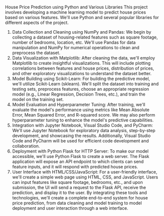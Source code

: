 House Price Prediction using Python and Various Libraries
This project involves developing a machine learning model to predict house prices based on various features. We'll use Python and several popular libraries for different aspects of the project.

1. Data Collection and Cleaning using NumPy and Pandas:
We begin by collecting a dataset of housing-related features such as square footage, number of bedrooms, location, etc. We'll use Pandas for data manipulation and NumPy for numerical operations to clean and preprocess the dataset.
2. Data Visualization with Matplotlib:
After cleaning the data, we'll employ Matplotlib to create insightful visualizations. This will include plotting correlations between features and house prices, distribution of prices, and other exploratory visualizations to understand the dataset better.
3. Model Building using Scikit-Learn:
For building the predictive model, we'll utilize Scikit-Learn (sklearn). We'll split the dataset into training and testing sets, preprocess features, choose an appropriate regression model (e.g., Linear Regression, Decision Trees, etc.), and train the model on the training set.
4. Model Evaluation and Hyperparameter Tuning:
After training, we'll evaluate the model's performance using metrics like Mean Absolute Error, Mean Squared Error, and R-squared score. We may also perform hyperparameter tuning to enhance the model's predictive capabilities.
5. Integration with Jupyter Notebook, Visual Studio Code, and PyCharm:
We'll use Jupyter Notebook for exploratory data analysis, step-by-step development, and showcasing the results. Additionally, Visual Studio Code and PyCharm will be used for efficient code development and collaboration.
6. Deployment with Python Flask for HTTP Server:
To make our model accessible, we'll use Python Flask to create a web server. The Flask application will expose an API endpoint to which clients can send feature inputs, and it will respond with predicted house prices.
7. User Interface with HTML/CSS/JavaScript:
For a user-friendly interface, we'll create a simple web page using HTML, CSS, and JavaScript. Users can input features like square footage, bedrooms, etc., and upon submission, the UI will send a request to the Flask API, receive the prediction, and display it to the user.
By integrating these tools and technologies, we'll create a complete end-to-end system for house price prediction, from data cleaning and model training to model deployment and user interaction through a web interface.
